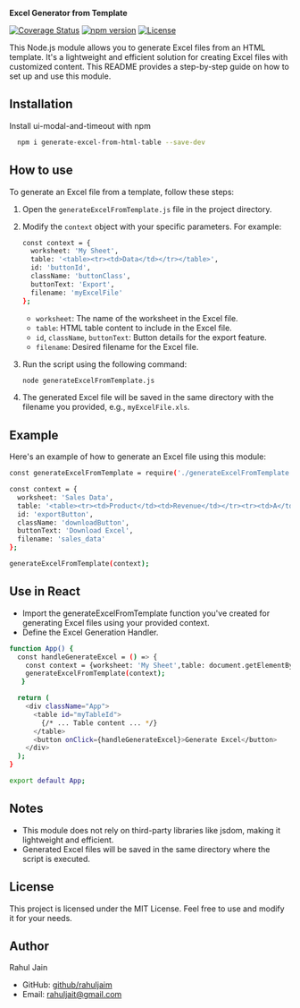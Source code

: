 **Excel Generator from Template**

[![Coverage Status](https://coveralls.io/repos/github/rahuljaim/generate-excel-from-html-table/badge.svg?branch=main)](https://coveralls.io/github/rahuljaim/generate-excel-from-html-table?branch=main)
[![npm version](https://img.shields.io/npm/v/generate-excel-from-html-table.svg)](https://www.npmjs.com/package/generate-excel-from-html-table)
[![License](https://img.shields.io/npm/l/generate-excel-from-html-table.svg)](https://github.com/rahuljaim/generate-excel-from-html-table/blob/main/LICENSE)

This Node.js module allows you to generate Excel files from an HTML template. It's a lightweight and efficient solution for creating Excel files with customized content. This README provides a step-by-step guide on how to set up and use this module.

## Installation

Install ui-modal-and-timeout with npm

```bash
  npm i generate-excel-from-html-table --save-dev
```

## How to use

To generate an Excel file from a template, follow these steps:

1. Open the `generateExcelFromTemplate.js` file in the project directory.

2. Modify the `context` object with your specific parameters. For example:

   ```bash
   const context = {
     worksheet: 'My Sheet',
     table: '<table><tr><td>Data</td></tr></table>',
     id: 'buttonId',
     className: 'buttonClass',
     buttonText: 'Export',
     filename: 'myExcelFile'
   };
   ```

   - `worksheet`: The name of the worksheet in the Excel file.
   - `table`: HTML table content to include in the Excel file.
   - `id`, `className`, `buttonText`: Button details for the export feature.
   - `filename`: Desired filename for the Excel file.

3. Run the script using the following command:

   ```bash
   node generateExcelFromTemplate.js
   ```

4. The generated Excel file will be saved in the same directory with the filename you provided, e.g., `myExcelFile.xls`.

## Example

Here's an example of how to generate an Excel file using this module:

```bash
const generateExcelFromTemplate = require('./generateExcelFromTemplate');

const context = {
  worksheet: 'Sales Data',
  table: '<table><tr><td>Product</td><td>Revenue</td></tr><tr><td>A</td><td>$100</td></tr></table>',
  id: 'exportButton',
  className: 'downloadButton',
  buttonText: 'Download Excel',
  filename: 'sales_data'
};

generateExcelFromTemplate(context);
```

## Use in React

- Import the generateExcelFromTemplate function you've created for generating Excel files using your provided context.
- Define the Excel Generation Handler.

```bash
function App() {
  const handleGenerateExcel = () => {
    const context = {worksheet: 'My Sheet',table: document.getElementById('myTableId'),filename: 'table_data'}
    generateExcelFromTemplate(context);
   }

  return (
    <div className="App">
      <table id="myTableId">
        {/* ... Table content ... */}
      </table>
      <button onClick={handleGenerateExcel}>Generate Excel</button>
    </div>
  );
}

export default App;

```

## Notes

- This module does not rely on third-party libraries like jsdom, making it lightweight and efficient.
- Generated Excel files will be saved in the same directory where the script is executed.

## License

This project is licensed under the MIT License. Feel free to use and modify it for your needs.

## Author

Rahul Jain

- GitHub: [github/rahuljaim](https://github.com/rahuljaim)
- Email: [rahuljait@gmail.com](mailto:rahuljait@gmail.com)
